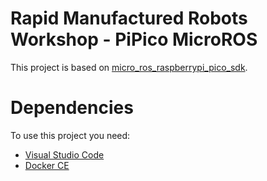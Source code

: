 # Rapid Manufactured Robots Workshop - PiPico MicroROS

This project is based on [micro_ros_raspberrypi_pico_sdk](https://github.com/micro-ROS/micro_ros_raspberrypi_pico_sdk.git).


# Dependencies

To use this project you need:
- [Visual Studio Code](https://code.visualstudio.com/)
- [Docker CE](https://docs.docker.com/engine/install/ubuntu/)

